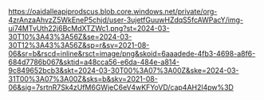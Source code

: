 https://oaidalleapiprodscus.blob.core.windows.net/private/org-4zrAnzaAhvzZ5WkEneP5chjd/user-3ujetfGuuwHZdqS5fcAWPacY/img-ui74MTvUth22j6BcMdXTZWc1.png?st=2024-03-30T10%3A43%3A56Z&se=2024-03-30T12%3A43%3A56Z&sp=r&sv=2021-08-06&sr=b&rscd=inline&rsct=image/png&skoid=6aaadede-4fb3-4698-a8f6-684d7786b067&sktid=a48cca56-e6da-484e-a814-9c849652bcb3&skt=2024-03-30T00%3A07%3A00Z&ske=2024-03-31T00%3A07%3A00Z&sks=b&skv=2021-08-06&sig=7srtnR7Sk4zUfM6GWjeC6eV4wKFYoVD/cap4AH2l4pw%3D